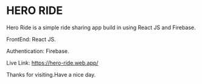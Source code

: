 # HERO RIDE

Hero Ride is a simple ride sharing app build in using React JS and Firebase.

FrontEnd: React JS.

Authentication: Firebase.

Live Link: https://hero-ride.web.app/

Thanks for visiting.Have a nice day.
